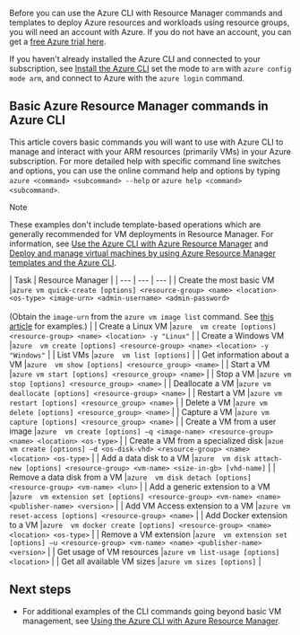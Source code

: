 Before you can use the Azure CLI with Resource Manager commands and templates to deploy Azure resources and workloads using resource groups, you will need an account with Azure. If you do not have an account, you can get a [free Azure trial here](https://azure.microsoft.com/pricing/free-trial/).

If you haven't already installed the Azure CLI and connected to your subscription, see [Install the Azure CLI](../articles/xplat-cli-install.md) set the mode to `arm` with `azure config mode arm`, and connect to Azure with the `azure login` command.

## <a name="basic-azure-resource-manager-commands-in-azure-cli"></a>Basic Azure Resource Manager commands in Azure CLI
This article covers basic commands you will want to use with Azure CLI to manage and interact with your ARM resources (primarily VMs) in your Azure subscription.  For more detailed help with specific command line switches and options, you can use the online command help and options by typing `azure <command> <subcommand> --help` or `azure help <command> <subcommand>`.

> [!NOTE]
> These examples don't include template-based operations which are generally recommended for VM deployments in Resource Manager. For information, see [Use the Azure CLI with Azure Resource Manager](../articles/xplat-cli-azure-resource-manager.md) and [Deploy and manage virtual machines by using Azure Resource Manager templates and the Azure CLI](../articles/virtual-machines/virtual-machines-linux-cli-deploy-templates.md?toc=%2fazure%2fvirtual-machines%2flinux%2ftoc.json).
> 
> 

| Task | Resource Manager |
| --- | --- | --- |
| Create the most basic VM |`azure vm quick-create [options] <resource-group> <name> <location> <os-type> <image-urn> <admin-username> <admin-password>`<br/><br/>(Obtain the `image-urn` from the `azure vm image list` command. See [this article](../articles/virtual-machines/virtual-machines-linux-cli-ps-findimage.md?toc=%2fazure%2fvirtual-machines%2flinux%2ftoc.json) for examples.) |
| Create a Linux VM |`azure  vm create [options] <resource-group> <name> <location> -y "Linux"` |
| Create a Windows VM |`azure  vm create [options] <resource-group> <name> <location> -y "Windows"` |
| List VMs |`azure  vm list [options]` |
| Get information about a VM |`azure  vm show [options] <resource_group> <name>` |
| Start a VM |`azure vm start [options] <resource_group> <name>` |
| Stop a VM |`azure vm stop [options] <resource_group> <name>` |
| Deallocate a VM |`azure vm deallocate [options] <resource-group> <name>` |
| Restart a VM |`azure vm restart [options] <resource_group> <name>` |
| Delete a VM |`azure vm delete [options] <resource_group> <name>` |
| Capture a VM |`azure vm capture [options] <resource_group> <name>` |
| Create a VM from a user image |`azure  vm create [options] –q <image-name> <resource-group> <name> <location> <os-type>` |
| Create a VM from a specialized disk |`azue  vm create [options] –d <os-disk-vhd> <resource-group> <name> <location> <os-type>` |
| Add a data disk to a VM |`azure  vm disk attach-new [options] <resource-group> <vm-name> <size-in-gb> [vhd-name]` |
| Remove a data disk from a VM |`azure  vm disk detach [options] <resource-group> <vm-name> <lun>` |
| Add a generic extension to a VM |`azure  vm extension set [options] <resource-group> <vm-name> <name> <publisher-name> <version>` |
| Add VM Access extension to a VM |`azure vm reset-access [options] <resource-group> <name>` |
| Add Docker extension to a VM |`azure  vm docker create [options] <resource-group> <name> <location> <os-type>` |
| Remove a VM extension |`azure  vm extension set [options] –u <resource-group> <vm-name> <name> <publisher-name> <version>` |
| Get usage of VM resources |`azure vm list-usage [options] <location>` |
| Get all available VM sizes |`azure vm sizes [options]` |

## <a name="next-steps"></a>Next steps
* For additional examples of the CLI commands going beyond basic VM management, see [Using the Azure CLI with Azure Resource Manager](../articles/virtual-machines/azure-cli-arm-commands.md).

